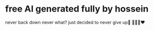 # free AI generated fully by hossein 
never back down never what?
just decided to never give up🙌
🗽🇺🇲❤️
